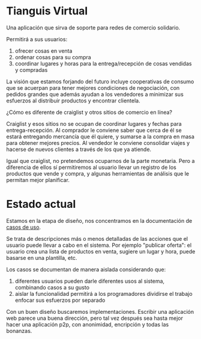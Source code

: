 Tianguis Virtual
===============

Una aplicación que sirva de soporte para redes de comercio solidario.

Permitirá a sus usuarios:
1. ofrecer cosas en venta
2. ordenar cosas para su compra
3. coordinar lugares y horas para la entrega/recepción de cosas
   vendidas y compradas

La visión que estamos forjando del futuro incluye cooperativas de
consumo que se acuerpan para tener mejores condiciones de negociación,
con pedidos grandes que además ayudan a los vendedores a minimizar sus
esfuerzos al distribuir productos y encontrar clientela.

¿Cómo es diferente de craiglist y otros sitios de comercio en línea?

Craiglist y esos sitios no se ocupan de coordinar lugares y fechas
para entrega-recepción. Al comprador le conviene saber que cerca de él
se estará entregando mercancía que él quiere, y sumarse a la compra en
masa para obtener mejores precios. Al vendedor le conviene consolidar
viajes y hacerse de nuevos clientes a través de los que ya atiende.

Igual que craiglist, no pretendemos ocuparnos de la parte monetaria.
Pero a diferencia de ellos sí permitiremos al usuario llevar un
registro de los productos que vende y compra, y algunas herramientas
de análisis que le permitan mejor planificar.



# Estado actual #

Estamos en la etapa de diseño, nos concentramos en la documentación de
[casos de uso](https://github.com/absorto/tianguis_django/tree/master/doc/casos_de_uso).

Se trata de descripciones más o menos detalladas de las acciones que
el usuario puede llevar a cabo en el sistema. Por ejemplo "publicar
oferta": el usuario crea una lista de productos en venta, sugiere un
lugar y hora, puede basarse en una plantilla, etc.

Los casos se documentan de manera aislada considerando que:
1. diferentes usuarios pueden darle diferentes usos al sistema,
   combinando casos a su gusto
2. aislar la funcionalidad permitirá a los programadores dividirse el
   trabajo enfocar sus esfuerzos por separado

Con un buen diseño buscaremos implementaciones. Escribir una
aplicación web parece una buena dirección, pero tal vez después sea
hasta mejor hacer una aplicación p2p, con anonimidad, encripción y
todas las bonanzas.
